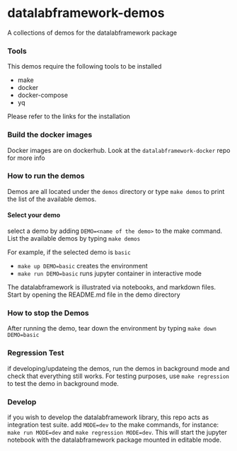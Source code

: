 # datalabframework-demos
A collections of demos for the datalabframework package

### Tools

This demos require the following tools to be installed

  - make
  - docker
  - docker-compose
  - yq

Please refer to the links for the installation

### Build the docker images

Docker images are on dockerhub.
Look at the `datalabframework-docker` repo for more info

### How to run the demos

Demos are all located under the `demos` directory or
type `make demos` to print the list of the available demos.

#### Select your demo

select a demo by adding `DEMO=<name of the demo>` to the make command.
List the available demos by typing `make demos`

For example, if the selected demo is `basic`

 - `make up DEMO=basic` creates the environment
 - `make run DEMO=basic` runs jupyter container in interactive mode

The datalabframework is illustrated via notebooks, and markdown files.
Start by opening the README.md file in the demo directory

### How to stop the Demos

After running the demo, tear down the environment by typing `make down DEMO=basic`

### Regression Test

if developing/updateing the demos, run the demos in background mode and check that everything still works. For testing purposes, use `make regression` to test the demo in background mode.

### Develop

if you wish to develop the datalabframework library, this repo acts as integration test suite. add `MODE=dev` to the make commands, for instance: `make run MODE=dev` and `make regression MODE=dev`. This will start the jupyter notebook with the datalabframework package mounted in editable mode.
